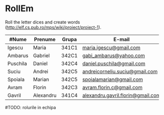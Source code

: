 # RollEm
Roll the letter dices and create words (http://elf.cs.pub.ro/mps/wiki/proiect/proiect-1).

#Nume    |   Prenume      |     Grupa	  |	E-mail                           |
---------|----------------|---------------|------------------------------------- |
Igescu   |   Maria	  |	341C1	  |	maria.igescu@gmail.com           |
Ambarus  |   Gabriel	  |	342C1	  |	gabi_ambarus@yahoo.com           |   
Puschila |   Daniel	  |	342C4	  | 	daniel.puschila@gmail.com        |   
Suciu    |   Andrei	  |	342C5	  |	andreicorneliu.suciu@gmail.com   |
Spoiala  |   Marian	  |	342C5	  |	spoialamarian@gmail.com          |   
Avram    |   Florin	  |	342C3	  |	avram.florin.c@gmail.com         |   
Gavril   |   Alexandru    |     341C4	  |	alexandru.gavril.florin@gmail.com|


#TODO: rolurile in echipa
